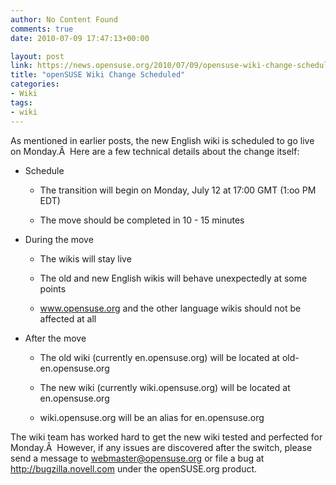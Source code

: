 ```yaml
---
author: No Content Found
comments: true
date: 2010-07-09 17:47:13+00:00

layout: post
link: https://news.opensuse.org/2010/07/09/opensuse-wiki-change-scheduled/
title: "openSUSE Wiki Change Scheduled"
categories:
- Wiki
tags:
- wiki
---
```

As mentioned in earlier posts, the new English wiki is scheduled to go live on Monday.Â  Here are a few technical details about the change itself:



	
  * Schedule

	
    * The transition will begin on Monday, July 12 at 17:00 GMT (1:oo PM EDT)

	
    * The move should be completed in 10 - 15 minutes




	
  * During the move

	
    * The wikis will stay live

	
    * The old and new English wikis will behave unexpectedly at some points

	
    * www.opensuse.org and the other language wikis should not be affected at all




	
  * After the move

	
    * The old wiki (currently en.opensuse.org) will be located at old-en.opensuse.org

	
    * The new wiki (currently wiki.opensuse.org) will be located at en.opensuse.org

	
    * wiki.opensuse.org will be an alias for en.opensuse.org





The wiki team has worked hard to get the new wiki tested and perfected for Monday.Â  However, if any issues are discovered after the switch, please send a message to webmaster@opensuse.org or file a bug at http://bugzilla.novell.com under the openSUSE.org product.		
